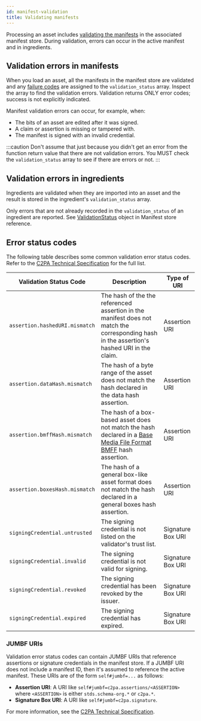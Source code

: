 ```yaml
---
id: manifest-validation
title: Validating manifests
---
```


Processing an asset includes [validating the manifests](https://c2pa.org/specifications/specifications/1.3/specs/C2PA_Specification.html#_validation) in the associated manifest store. During validation, errors can occur in the active manifest and in ingredients.

## Validation errors in manifests

When you load an asset, all the manifests in the manifest store are validated and any [failure codes](https://c2pa.org/specifications/specifications/1.3/specs/C2PA_Specification.html#_failure_codes) are assigned to the `validation_status` array. Inspect the array to find the validation errors. Validation returns ONLY error codes; success is not explicitly indicated.

Manifest validation errors can occur, for example, when:

- The bits of an asset are edited after it was signed.
- A claim or assertion is missing or tampered with.
- The manifest is signed with an invalid credential.

:::caution
Don't assume that just because you didn't get an error from the function return value that there are not validation errors. You MUST check the `validation_status` array to see if there are errors or not.
:::

## Validation errors in ingredients

Ingredients are validated when they are imported into an asset and the result is stored in the ingredient's `validation_status` array.

Only errors that are not already recorded in the `validation_status` of an ingredient are reported. See [ValidationStatus](../manifest-ref#validationstatus) object in Manifest store reference.

## Error status codes

The following table describes some common validation error status codes. Refer to the [C2PA Technical Specification](https://c2pa.org/specifications/specifications/1.3/specs/C2PA_Specification.html#_failure_codes) for the full list.

| Validation Status Code| Description  | Type of URI |
| --------------------- | ------------ | ----------- |
| `assertion.hashedURI.mismatch` | The hash of the the referenced assertion in the manifest does not match the corresponding hash in the assertion's hashed URI in the claim. | Assertion URI  |
| `assertion.dataHash.mismatch`  | The hash of a byte range of the asset does not match the hash declared in the data hash assertion.  | Assertion URI  |
| `assertion.bmffHash.mismatch`  | The hash of a box-based asset does not match the hash declared in a [Base Media File Format BMFF](https://www.loc.gov/preservation/digital/formats/fdd/fdd000079.shtml) hash assertion. | Assertion URI  |
| `assertion.boxesHash.mismatch` | The hash of a general box-like asset format does not match the hash declared in a general boxes hash assertion. | Assertion URI  |
| `signingCredential.untrusted`  | The signing credential is not listed on the validator's trust list.| Signature Box URI |
| `signingCredential.invalid` | The signing credential is not valid for signing. | Signature Box URI |
| `signingCredential.revoked` | The signing credential has been revoked by the issuer. | Signature Box URI |
| `signingCredential.expired` | The signing credential has expired.  | Signature Box URI |

### JUMBF URIs

Validation error status codes can contain JUMBF URIs that reference assertions or signature credentials in the manifest store. If a JUMBF URI does not include a manifest ID, then it's assumed to reference the active manifest. These URIs are of the form `self#jumbf=...` as follows:

- **Assertion URI**: A URI like `self#jumbf=c2pa.assertions/<ASSERTION>` where `<ASSERTION>` is either `stds.schema-org.*` or `c2pa.*`.
- **Signature Box URI**: A URI like `self#jumbf=c2pa.signature`.

For more information, see the [C2PA Technical Specification](https://c2pa.org/specifications/specifications/1.3/specs/C2PA_Specification.html#_uri_references).

<!--
Actions and assertions:

For actions - reference the spec e.g. common actions we refer to

How to describe an EXIF assertion in JSON

CreativeWork assertion

Actions
- Examples
- Ref to spec and schema.org
- GenAI - variation of Created Action

Assertions

- CreativeWork assertion
- DNT - Special assertion
- EXIF

Verify has a URL - how do I put it in?

User-defined assertion
-->
